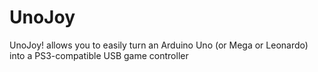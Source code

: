 UnoJoy
======

UnoJoy! allows you to easily turn an Arduino Uno (or Mega or Leonardo) into a PS3-compatible USB game controller
